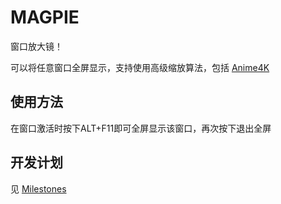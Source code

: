 # MAGPIE

窗口放大镜！

可以将任意窗口全屏显示，支持使用高级缩放算法，包括 [Anime4K](https://github.com/bloc97/Anime4K)

## 使用方法

在窗口激活时按下ALT+F11即可全屏显示该窗口，再次按下退出全屏

## 开发计划

见 [Milestones](https://github.com/Blinue/Magpie/milestones)

